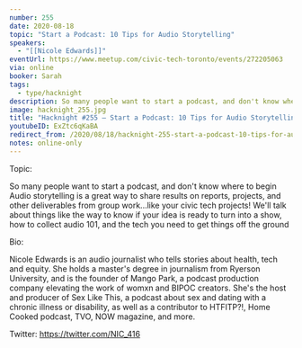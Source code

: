 ```yaml
---
number: 255
date: 2020-08-18
topic: "Start a Podcast: 10 Tips for Audio Storytelling"
speakers:
  - "[[Nicole Edwards]]"
eventUrl: https://www.meetup.com/civic-tech-toronto/events/272205063
via: online
booker: Sarah
tags:
  - type/hacknight
description: So many people want to start a podcast, and don't know where to begin Audio storytelling is a great way to share results on reports, projects, and other deliverables from group work...like your civic tech projects! We'll talk about things like the way to know if your idea is ready to turn into a show, how to collect audio 101, and the tech you need to get things off the ground
image: hacknight_255.jpg
title: "Hacknight #255 – Start a Podcast: 10 Tips for Audio Storytelling"
youtubeID: ExZtc6qKaBA
redirect_from: /2020/08/18/hacknight-255-start-a-podcast-10-tips-for-audio-storytelling-with-nicole-edwards/
notes: online-only
---
```


Topic:

So many people want to start a podcast, and don't know where to begin Audio storytelling is a great way to share results on reports, projects, and other deliverables from group work...like your civic tech projects! We'll talk about things like the way to know if your idea is ready to turn into a show, how to collect audio 101, and the tech you need to get things off the ground

Bio:

Nicole Edwards is an audio journalist who tells stories about health, tech and equity. She holds a master's degree in journalism from Ryerson University, and is the founder of Mango Park, a podcast production company elevating the work of womxn and BIPOC creators. She's the host and producer of Sex Like This, a podcast about sex and dating with a chronic illness or disability, as well as a contributor to HTFITP?!, Home Cooked podcast, TVO, NOW magazine, and more.

Twitter: https://twitter.com/NIC_416
